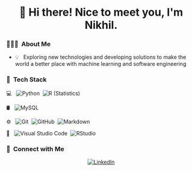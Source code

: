 <h1 align="center">🤝 Hi there! Nice to meet you, I'm Nikhil.</h1>

<h3> 👨🏻‍💻 &nbsp;About Me </h3>

- 💡 &nbsp; Exploring new technologies and developing solutions to make the world a better place with machine learning and software engineering

<h3> 🚀 &nbsp;Tech Stack</h3>

💻 &nbsp;
![Python](https://img.shields.io/badge/-Python-05122A?style=flat&logo=python)&nbsp;
![R (Statistics)](https://img.shields.io/badge/-R-05122A?style=flat&logo=R&logoColor=276DC3)

🛢 &nbsp;
![MySQL](https://img.shields.io/badge/-MySQL-05122A?style=flat&logo=mysql)

⚙️ &nbsp;
![Git](https://img.shields.io/badge/-Git-05122A?style=flat&logo=git)&nbsp;
![GitHub](https://img.shields.io/badge/-GitHub-05122A?style=flat&logo=github)&nbsp;
![Markdown](https://img.shields.io/badge/-Markdown-05122A?style=flat&logo=markdown)

🔧 &nbsp;
![Visual Studio Code](https://img.shields.io/badge/-Visual%20Studio%20Code-05122A?style=flat&logo=visual-studio-code&logoColor=007ACC)&nbsp;
![RStudio](https://img.shields.io/badge/-RStudio-05122A?style=flat&logo=rstudio)&nbsp;
  
  
  
  

<h3> 🤝 &nbsp;Connect with Me </h3>

<p align="center">
<a href="https://www.linkedin.com/in/sharma-n/"><img alt="LinkedIn" src="https://img.shields.io/badge/LinkedIn-Nikhil%20Sharma%20-blue?style=flat-square&logo=linkedin"></a>
</p>
